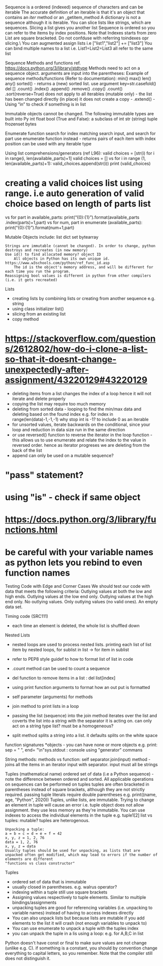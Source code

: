 Sequence is a ordered (indexed) sequence of characters and can be iterable
	The accurate definition of an iterable is that it's an object that contains
		an _iter_ method
		or an _getitem_method
	A dictionary is not a sequence although it is iterable.
	You can slice lists like strings, which are sequences. Slicing a list gives you another list
	Sequence is ordered so you can refer to the items by index positions. Note that Indexes starts from zero
	List are square bracketed. Do not confduse with referring toindexes opr slicing.\\
	You can augmented assign lists i.e ["list1","list2"] +=  ["list3"]
	You can bind multiple names to a list i.e.
	List1=List2=List3 all refer to the same list

Sequence Methods and functions ref. https://docs.python.org/3/library/stdtype
	Methods need to act on a sequence object. arguments are input into the parentheses: Example of sequence methods/functions (Refer to documentation):
	min()
	max()
	len()
	any()
	sorted() - returns a (new) sorted list. use argument key=str.casefold()
	del []
	.count()
	.index()
	.append()
	.remove()
	.copy()
	.count()
	.sort(reverse=True) does not apply to all iterables (mutable only) - the list has been changed directly (in place) it does not create a copy
	- .extend()
	- Using “in” to check if something is in list


Immutable objects cannot be changed. The following immutable types are built into Py
	int
	float
	bool (True and False): a subclass of int
	str (string)
	tuple
	frozenset
	bytes

Enumerate function
	search for index matching search input, and search for part
	use enumerate function instead - returns pairs of each item with index position
	can be used with any iterable type

Using list comprehensions/generators (ref L96):
valid choices = [str(i) for i in range(i, len(available_parts)+1]
valid choices = []
vs
for i in range (1, len(available_parts)+1):
valid_choices.append(str(i))
print (valid_choices)
# creating a valid choices list using range. i.e auto generation of valid choice based on length of parts list
vs 
for part in available_parts:
print(“{0}:{1}”).format(available_parts .index(parts)+1,part)
vs
for num, part in enumerate (available_parts):
print(“{0}:{1}”).format(num+1,part)

Mutable Objects include:
	list
	dict
	set
	bytearray

	Strings are immutable (cannot be changed). In order to change, python destroys and recreates (in new memory)
	Use id() to find allocated memory? object ID
		All objects in Python has its own unique id. https://www.w3schools.com/python/ref_func_id.asp 
		The id is the object's memory address, and will be different for each time you run the program. 
	Reassigning bool values is different in python from other compilers (i.e. it gets recreated)

Lists
 - creating lists by combining lists or creating from another sequence e.g. string
- using class initializer list()
- slicing from an existing list
- copy method
# https://stackoverflow.com/questions/2612802/how-do-i-clone-a-list-so-that-it-doesnt-change-unexpectedly-after-assignment/43220129#43220129

- deleting items from a list changes the index of a loop hence it will not iterate and delete properly 
- copying the list may require too much memory
- deleting from sorted data - looping to find the min/max data and deleting based on the found index
e.g. for index in range(len(data)-1,-1,-1) why stop int is -1? to include 0 as an iterable
- for unsorted values, iterate backwards on the conditional, since your loop and reduction in data size run in the same direction
- or use reversed() function to reverse the iterator in the loop function - this allows us to use enumerate and relate the index to the value in reversed order. hence as iterator progreses we are deleting from the back of the list
- append can only be used on a mutable sequence?
# "pass" statement?
# using "is" - check if same object
# https://docs.python.org/3/library/functions.html
# be careful with your variable names as python lets you rebind to even function names


Testing Code with Edge and Corner Cases
We should test our code with data that meets the following criteria:
	Outlying values at both the low and high ends.
	Outlying values at the low end only.
	Outlying values at the high end only.
	No outlying values.
	Only outlying values (no valid ones).
	An empty data set.

Timing code (SRC111)
- each time an element is deleted, the whole list is shuffled down

Nested Lists
- nested loops are used to process nested lists. printing each list of list item by nested loops, for sublist in list -> for item in sublist
- refer to PEP8 style guidef to how to format list of list in code
- .count method can be used to count a sequence
- del function to remove items in a list : del list[index]

- using print function arguments to format how an out put is formatted 
- self parameter (arguments) for methods

- join method to print lists in a loop
- passing the list (sequence) into the join method iterates over the list and coverts the list into a string with the separator it is acting on. can only act on a string type list? must be a homogeneous?
- split method splits a string into a list. it defaults splits on the white space



function signatures
	*objects - you can have none or more objects
	e.g. print: sep = " ", end= "\n"sys.stdout : console
	using "generator" commans

String methods:
	methods vs function: self
	separator.join(input) method - joins all the items in an iterator input with separator. input must all be strings


Tuples
	(mathematical name) ordered set of data (i.e a Python sequence) - note the difference between ordered and sorted. All applicable operations on sequences can be performed on tuples
	tuples are often bracketed in parentheses instead of square brackets, although they are not strictly required. 
		passing tuple literals require double parentheses e.g. print((name, age, "Python", 2020))
	Tuples, unlike lists, are immutable. Trying to change an element in tuple will cause an error i.e. tuple object does not allow assignment. they use less memory as they're immutable.
	You can use indexes to access the individual elements in the tuple e.g. tuple1[2]
	list vs tuples: mutable? tuples are heterogenous.

	Unpacking a tuple:
	a = b = c = d = e = f = 42
	x, y, z = 1, 2, 76
	data = 1, 2, 76 
	x, y, z = data
	Usually tuples should be used for unpacking, as lists that are unpacked often get modified, which may lead to errors if the number of elements are different
	"functions vs class constructor" 
	
Tuples
- ordered set of data that is immutable 
- usually closed in parentheses. e.g. walrus operator?
- indexing within a tuple still use square brackets
- Assigning values respectively to tuple elements. Similar to multiple bindings/assignments
- unpacking tuples are good for referencing variables (i.e. unpacking to variable names) instead of having to access indexes directly
- You can also unpack lists but because lists are mutable if you add elements to the list it will crash (not enough variables to unpack to)
- You can use enumerate to unpack a tuple with the tuples index
- you can unpack the tuple in a lis using a loop: e.g. for A,B,C in list

	
Python doesn't have const or final to make sure values are not change (unlike e.g. C). if something is a constant, you should by convention change everything to capital letters, so you remember. Note that the compiler still does not distinguish it.
	
